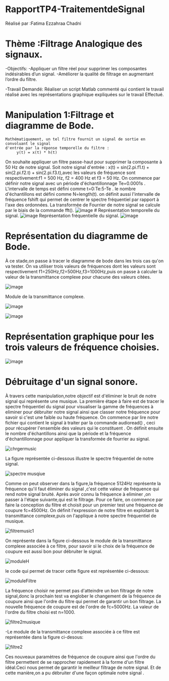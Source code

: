 # RapportTP4-TraitementdeSignal

Réalisé par :Fatima Ezzahraa Chadni

# Thème :Filtrage Analogique des signaux.
  -Objectifs:
  -Appliquer un filtre réel pour supprimer les composantes indésirables d’un signal. 
  -Améliorer la qualité de filtrage en augmentant l’ordre du filtre.
  
-Travail Demandé: Réaliser un script Matlab commenté qui contient le travail réalisé avec les représentations graphique expliquées sur le travail Effectué.

# Manipulation 1:Filtrage et diagramme de Bode.
    Mathématiquement, un tel filtre fournit un signal de sortie en convoluant le signal 
    d'entrée par la réponse temporelle du filtre :
         y(t) = x(t) * h(t)
   On souhaite appliquer un filtre passe-haut pour supprimer la composante à 50 Hz de notre signal. Soit notre signal d'entrée :
      x(t) = sin(2.pi.f1.t) + sin(2.pi.f2.t) + sin(2.pi.f3.t),avec les valeurs de fréquence sont respectivement:f1 =         500 Hz, f2 = 400 Hz et f3 = 50 Hz.
      On commence par définir notre signal avec un période d'échantillonnage Te=0.0001s .
      L'intervalle de temps est défini comme t=0:Te:5-Te .
      le nombre d'échantillons est défini comme N=length(t).
      on définit aussi l'intervalle de fréquence fshift qui permet de centrer le spectre fréquentiel par rapport à l'axe des ordonnées.
      La transformée de Fourrier de notre signal se calcule par le biais de la commande fft().
      ![image](https://user-images.githubusercontent.com/120644217/213882934-7f9d13c6-d6db-4107-b148-c76366d0da5d.png)
      # Représentation temporelle du signal.
      ![image](https://user-images.githubusercontent.com/120644217/213883228-0927df84-74a0-4d72-9797-42b2f3d0d5c3.png)
      Représentation fréquentielle du signal.
      ![image](https://user-images.githubusercontent.com/120644217/213883291-c2675a0d-299a-4d2c-ab6d-48e4b0c085ed.png)
      
  # Représentation du diagramme de Bode.
  À ce stade,on passe à tracer le diagramme de bode dans les trois cas qu'on va tester.
  On va utiliser trois valeurs de fréquences dont les valeurs sont respectivement f1=250Hz,f2=500Hz,f3=1000Hz,puis on passe à calculer la valeur de la  transmittance     complexe pour chacune des valeurs citées.

  
  ![image](https://user-images.githubusercontent.com/120644217/213883839-ecfc1f3d-1064-4cd7-ae97-64a7e3df3c84.png)
  
  Module de la transmittance complexe.
  
  ![image](https://user-images.githubusercontent.com/120644217/213884043-e2a68cff-cd58-4a59-aba3-94338371cc53.png) 
  
  ![image](https://user-images.githubusercontent.com/120644217/213884252-12433e4b-3e70-48dc-a783-7e9123dc2fba.png)
  
  # Représentation graphique pour les trois valeurs de fréquence choisies.
  
  ![image](https://user-images.githubusercontent.com/120644217/213884381-51716c9c-a764-4b26-abde-14b70e64d315.png)
  
  # Débruitage d'un signal sonore.
  
  À travers cette manipulation,notre objectif est d'éliminer le bruit de notre signal qui représente une musique.
  La première étape à faire est de tracer le spectre fréquentiel du signal pour visualiser la gamme de fréquences à eliminer pour débruiter notre signal ainsi que       classer notre fréquence pour savoir si c'est une faible ou haute fréquence.
  On commence par lire notre fichier qui contient le signal à traiter par la commande audioread() , ceci pour récupérer l'ensemble des valeurs qui le constituent .
  On définit ensuite le nombre d'échantillons ainsi que la période et la fréquence d'échantillonnage pour appliquer la transformée de fourrier au signal.
  
  ![chrgermusic](https://user-images.githubusercontent.com/120644217/213918965-bc7ae1a7-93ed-45f4-8045-61234da609ec.PNG)
  
   La figure représentée ci-dessous illustre le spectre fréquentiel de notre signal.
   
   ![spectre musqiue](https://user-images.githubusercontent.com/120644217/213919021-5e711664-8f8c-4b1b-93ba-c2c91e370ca1.PNG)
   
   Comme on peut observer dans la figure,la fréquence 5124Hz représente la fréquence qu'il faut éliminer du signal ,c'est cette valeur de fréquence qui rend notre        signal bruité.
   Après avoir connu la fréquence à eliminer ,on passer à l'étape suivante,qui est le filtrage.
   Pour ce faire, on commence par faire la conception du filtre et choisit pour un premier test une fréquence de coupure fc=4500Hz.
   On définit l'expression de notre filtre en exploitant la transmittance complexe,puis on l'applique à notre spectre fréquentiel de musique.
   
   ![filtremusic1](https://user-images.githubusercontent.com/120644217/213919489-806efd73-a8d3-4806-8929-6fe02fcdf793.PNG)
   
   On représente dans la figure ci-dessous  le module de la transmittance complexe associée à ce filtre, pour savoir si le choix de la fréquence de coupure est aussi      bon pour débruiter le signal.
   
   ![moduleH](https://user-images.githubusercontent.com/120644217/213919735-a4a83e9d-500b-4159-9473-f86142026822.PNG)
    
   le code qui permet de tracer cette figure est représentée ci-dessous:
   
   ![moduleFiltre](https://user-images.githubusercontent.com/120644217/213919774-3140e370-8153-4898-a0ed-7f2be990343e.PNG)
   
   La fréquence choisir ne permet pas d'atteindre un bon filtrage de notre signal,donc la prochain test va englober le changement de la fréquence de coupure ainsi que    l'ordre du filtre qui permet de garantir un bon filtrage.
   La nouvelle fréquence de coupure est de l'ordre de fc=5000Hz.
   La valeur de l'ordre du filtre choisi est n=1000.
   
   ![filtre2musique](https://user-images.githubusercontent.com/120644217/213920161-1fdaf5ea-0856-4b20-a360-753cb3c14e08.PNG)
   
   -Le module de la transmittance complexe associée à ce filtre est représentée dans la figure ci-desous:
   
   ![filtre2](https://user-images.githubusercontent.com/120644217/213920247-56d9db28-0ce3-4328-96e7-405e0f812e9b.PNG)
   
   Ces nouveaux paramètres de fréquence de coupure <fc> ainsi que l'ordre du filtre <n> permettent de se rapprocher rapidement à la forme d'un filtre idéal.Ceci nous      permet de garantir le meilleur filtrage de notre signal.
   Et de cette manière,on a pu débruiter d'une façon optimale notre signal .
    
